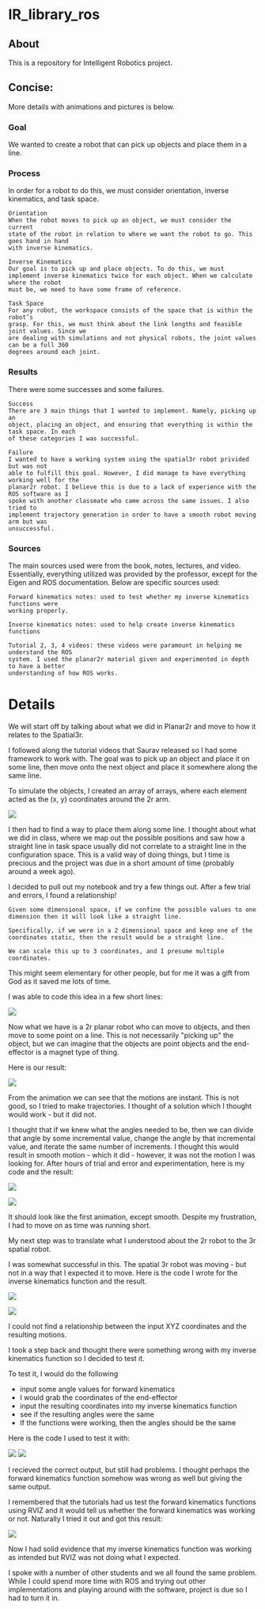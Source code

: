 # IR_library_ros

## About 
This is a repository for Intelligent Robotics project.


## Concise:
More details with animations and pictures is below.

### Goal 

We wanted to create a robot that can pick up objects and place them in a line.

### Process

In order for a robot to do this, we must consider orientation, inverse kinematics, and task space.

~~~
Orientation
When the robot moves to pick up an object, we must consider the current
state of the robot in relation to where we want the robot to go. This goes hand in hand
with inverse kinematics.
~~~
~~~
Inverse Kinematics
Our goal is to pick up and place objects. To do this, we must
implement inverse kinematics twice for each object. When we calculate where the robot
must be, we need to have some frame of reference.
~~~
~~~
Task Space
For any robot, the workspace consists of the space that is within the robot’s
grasp. For this, we must think about the link lengths and feasible joint values. Since we
are dealing with simulations and not physical robots, the joint values can be a full 360
degrees around each joint.
~~~

### Results
There were some successes and some failures.

~~~
Success
There are 3 main things that I wanted to implement. Namely, picking up an
object, placing an object, and ensuring that everything is within the task space. In each
of these categories I was successful.
~~~
~~~
Failure
I wanted to have a working system using the spatial3r robot privided but was not
able to fulfill this goal. However, I did manage to have everything working well for the
planar2r robot. I believe this is due to a lack of experience with the ROS software as I
spoke with another classmate who came across the same issues. I also tried to
implement trajectory generation in order to have a smooth robot moving arm but was
unsuccessful.
~~~

### Sources
The main sources used were from the book, notes, lectures, and video. Essentially, everything
utilized was provided by the professor, except for the Eigen and ROS documentation. Below are
specific sources used:
~~~
Forward kinematics notes: used to test whether my inverse kinematics functions were
working properly.

Inverse kinematics notes: used to help create inverse kinematics functions

Tutorial 2, 3, 4 videos: these videos were paramount in helping me understand the ROS
system. I used the planar2r material given and experimented in depth to have a better
understanding of how ROS works.
~~~

# Details

We will start off by talking about what we did in Planar2r and move to how it relates to the Spatial3r.

I followed along the tutorial videos that Saurav released so I had some framework to work with. The goal was to pick up an object and place it on some line, then move onto the next object and place it somewhere along the same line. 

To simulate the objects, I created an array of arrays, where each element acted as the (x, y) coordinates around the 2r arm.

![](others/planar2robject.png)

I then had to find a way to place them along some line. I thought about what we did in class, where we map out the possible positions and saw how a straight line in task space usually did not correlate to a straight line in the configuration space. This is a valid way of doing things, but I time is precious and the project was due in a short amount of time (probably around a week ago).

I decided to pull out my notebook and try a few things out. 
After a few trial and errors, I found a relationship!

~~~
Given some dimensional space, if we confine the possible values to one dimension then it will look like a straight line.

Specifically, if we were in a 2 dimensional space and keep one of the coordinates static, then the result would be a straight line.

We can scale this up to 3 coordinates, and I presume multiple coordinates.
~~~

This might seem elementary for other people, but for me it was a gift from God as it saved me lots of time.

I was able to code this idea in a few short lines:

![](others/planar2rline.png)

Now what we have is a 2r planar robot who can move to objects, and then move to some point on a line. This is not necessarily "picking up" the object, but we can imagine that the objects are point objects and the end-effector is a magnet type of thing.

Here is our result:

![](others/planar2r.gif)

From the animation we can see that the motions are instant. This is not good, so I tried to make trajectories. I thought of a solution which I thought would work - but it did not.

I thought that if we knew what the angles needed to be, then we can divide that angle by some incremental value, change the angle by that incremental value, and iterate the same number of increments. I thought this would result in smooth motion - which it did - however, it was not the motion I was looking for. After hours of trial and error and experimentation, here is my code and the result:

![](others/planar2rtraj.png)

![](others/planar2rtraj.gif)

It should look like the first animation, except smooth. Despite my frustration, I had to move on as time was running short.

My next step was to translate what I understood about the 2r robot to the 3r spatial robot.

I was somewhat successful in this. The spatial 3r robot was moving - but not in a way that I expected it to move. Here is the code I wrote for the inverse kinematics function and the result.

![](others/spatial3rik.png)

![](others/spatial3r.gif)

I could not find a relationship between the input XYZ coordinates and the resulting motions.

I took a step back and thought there were something wrong with my inverse kinematics function so I decided to test it. 

To test it, I would do the following
- input some angle values for forward kinematics
- I would grab the coordinates of the end-effector 
- input the resulting coordinates into my inverse kinematics function
- see if the resulting angles were the same
- If the functions were working, then the angles should be the same

Here is the code I used to test it with:

![](others/test0.png)
![](others/test1.png)

I recieved the correct output, but still had problems. I thought perhaps the forward kinematics function somehow was wrong as well but giving the same output.

I remembered that the tutorials had us test the forward kinematics functions using RVIZ and it would tell us whether the forward kinematics was working or not. Naturally I tried it out and got this result:

![](others/test2.png)

Now I had solid evidence that my inverse kinematics function was working as intended but RVIZ was not doing what I expected.

I spoke with a number of other students and we all found the same problem. While I could spend more time with ROS and trying out other implementations and playing around with the software, project is due so I had to turn it in.
